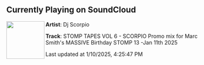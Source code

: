 ## Currently Playing on SoundCloud

[<img align="left" width="100" src="https://i1.sndcdn.com/artworks-5hyM7J30f2wSyVJz-TULqzQ-t500x500.png">](https://soundcloud.com/djmarcsmithofficial/stomp-tapes-vol-6-scorpio-promo-mix-for-marc-smiths-massive-birthday-stomp-13-jan-11th-2025)

**Artist**: Dj Scorpio 

**Track**: STOMP TAPES VOL 6 - SCORPIO Promo mix for Marc Smith's MASSIVE Birthday STOMP 13 -Jan 11th 2025

Last updated at 1/10/2025, 4:25:47 PM
